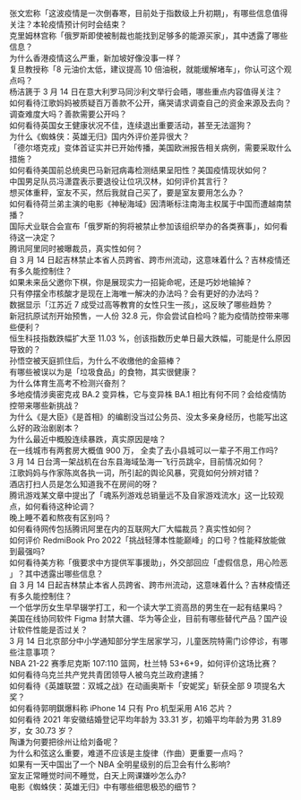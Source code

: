 张文宏称「这波疫情是一次倒春寒，目前处于指数级上升初期」，有哪些信息值得关注？本轮疫情预计何时会结束？  
克里姆林宫称「俄罗斯即使被制裁也能找到足够多的能源买家」，其中透露了哪些信息？  
为什么香港疫情这么严重，新加坡好像没事一样？  
复旦教授称「8 元油价太低，建议提高 10 倍油税，就能缓解堵车」，你认可这个观点吗？  
杨洁篪于 3 月 14 日在意大利罗马同沙利文举行会晤，哪些重点内容值得关注？  
如何看待江歌妈妈被质疑百万善款不公开，痛哭请求调查自己的资金来源及去向？调查难度大吗？善款需要公开吗？  
如何看待英国女王健康状况不佳，连续退出重要活动，甚至无法遛狗？  
为什么《蜘蛛侠：英雄无归》国内外评价差异很大？  
「德尔塔克戎」变体首证实并已开始传播，美国欧洲报告相关病例，需要采取什么措施？  
如何看待美国前总统奥巴马新冠病毒检测结果呈阳性？美国疫情现状如何？  
中国男足队员冯潇霆表示要退役让位巩汉林，如何评价其言行？  
想买体重秤，室友不买，然后我就自己买了，要是室友要用怎么办？  
如何看待荷兰弟主演的电影《神秘海域》因清晰标注南海主权属于中国而遭越南禁播？  
国际犬业联合会宣布「俄罗斯的狗将被禁止参加该组织举办的各类赛事」，如何看待这一决定？  
腾讯阿里同时被曝裁员，真实性如何？  
自 3 月 14 日起吉林禁止本省人员跨省、跨市州流动，这意味着什么？吉林疫情还有多久能控制住？  
如果未来岳父邀你下棋，你是展现实力一招毙命呢，还是巧妙地输掉？  
只有停摆全市核酸才是现在上海唯一解决的办法吗？会有更好的办法吗？  
数据显示「江苏近 7 成受过高等教育的女性只生一孩」，这反映了哪些趋势？  
新冠抗原试剂开始预售，一人份 32.8 元，你会尝试自检吗？能为疫情防控带来哪些便利？  
恒生科技指数跌幅扩大至 11.03 %，创该指数历史单日最大跌幅，可能是什么原因导致的？  
孙悟空被天庭抓住后，为什么不收缴他的金箍棒？  
有哪些被误以为是「垃圾食品」的食物，其实很健康？  
为什么体育生高考不检测兴奋剂？  
多地疫情涉奥密克戎 BA.2 变异株，它与变异株 BA.1 相比有何不同？会给疫情防控带来哪些新挑战？  
为什么《是大臣》《是首相》的编剧没当过公务员、没太多亲身经历，也能写出这么好的政治剧剧本？  
为什么最近中概股连续暴跌，真实原因是啥？  
在一线城市有两套房大概值 900 万， 全卖了去小县城可以一辈子不用工作吗?  
3 月 14 日台湾一架战机在台东县海域坠海一飞行员跳伞，目前情况如何？  
江歌妈妈与作家陈岚各执一词，所引起的舆论风暴，究竟如何分辨对错？  
酒店打扫人员是怎么知道我不在房间的呀？  
腾讯游戏某文章中提出了「魂系列游戏总销量远不及自家游戏流水」这一比较观点，如何看待这种论调？  
晚上睡不着和熬夜有区别吗？  
如何看待网传包括腾讯阿里在内的互联网大厂大幅裁员？真实性如何？  
如何评价 RedmiBook Pro 2022「挑战轻薄本性能巅峰」的口号？性能释放能做到最强吗?  
如何看待美方称「俄要求中方提供军事援助」，外交部回应「虚假信息，用心险恶 」？其中透露出哪些信息？  
自 3 月 14 日起吉林禁止本省人员跨省、跨市州流动，这意味着什么？吉林疫情还有多久能控制住？  
一个低学历女生早早辍学打工，和一个读大学工资高昂的男生在一起有结果吗？  
美国在线协同软件 Figma 封禁大疆、华为等企业，目前有哪些替代产品？国产设计软件性能是否过关？  
3 月 14 日北京部分中小学通知部分学生居家学习，儿童医院特需门诊停诊，有哪些注意事项？  
NBA 21-22 赛季尼克斯 107:110 篮网，杜兰特 53+6+9，如何评价这场比赛？  
如何看待乌克兰共产党共青团领导人被乌克兰政府逮捕？  
如何看待《英雄联盟：双城之战》在动画奥斯卡「安妮奖」斩获全部 9 项提名大奖？  
如何看待郭明錤爆料称 iPhone 14 只有 Pro 机型采用 A16 芯片？  
如何看待 2021 年安徽结婚登记平均年龄为 33.31 岁，初婚平均年龄为男 31.89 岁，女 30.73 岁？  
陶谦为何要把徐州让给刘备呢？  
为什么和弦这么重要，难道不应该是主旋律（作曲）更重要一点吗？  
如果有一天中国出了一个 NBA 全明星级别的后卫会有什么影响?  
室友正常睡觉时间不睡觉，白天上网课嫌吵怎么办?  
电影《蜘蛛侠：英雄无归》中有哪些细思极恐的细节？  
